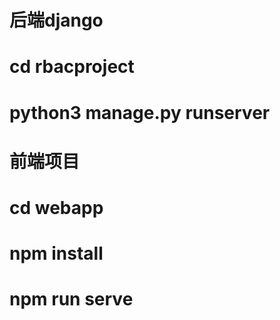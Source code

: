 # 后端django
# cd rbacproject
# python3 manage.py runserver
# 前端项目
# cd webapp
# npm install
# npm run serve